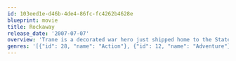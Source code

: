 ```yaml
---
id: 103eed1e-d46b-4de4-86fc-fc4262b4628e
blueprint: movie
title: Rockaway
release_date: '2007-07-07'
overview: 'Trane is a decorated war hero just shipped home to the States from Afghanistan after the brutal murder of his wife and child back in Rockaway, Queens. Upon his return, Trane encounters his old friend Dave, who describes the new forces of crime and prostitution that have moved into their neighborhood and caused the destruction of his family.'
genres: '[{"id": 28, "name": "Action"}, {"id": 12, "name": "Adventure"}, {"id": 18, "name": "Drama"}]'
---
```

